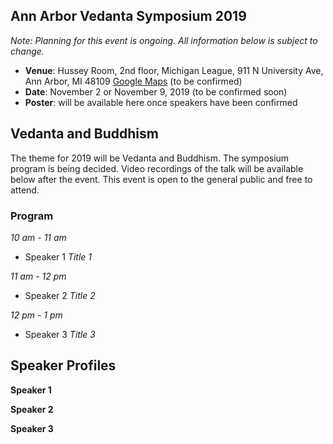 
## Ann Arbor Vedanta Symposium 2019

_Note: Planning for this event is ongoing. All information below is subject to change._

* **Venue**: Hussey Room, 2nd floor, Michigan League, 911 N University Ave, Ann Arbor, MI 48109 [Google Maps](https://goo.gl/maps/JiivbRD8Pj22) (to be confirmed)
* **Date**: November 2 or November 9, 2019 (to be confirmed soon)
* **Poster**: will be available here once speakers have been confirmed

## Vedanta and Buddhism

The theme for 2019 will be Vedanta and Buddhism. The symposium program is being decided. Video recordings of the talk will be available below after the event. This event is open to the general public and free to attend.

### Program

_10 am - 11 am_

- Speaker 1 _Title 1_

_11 am - 12 pm_

- Speaker 2 _Title 2_

_12 pm - 1 pm_

- Speaker 3 _Title 3_



## Speaker Profiles

**Speaker 1**

**Speaker 2**

**Speaker 3**

